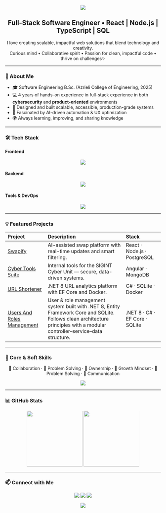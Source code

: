 <!--
**oriya-shimonian/oriya-shimonian** is a ✨ _special_ ✨ repository because its `README.md` (this file) appears on your GitHub profile.

Here are some ideas to get you started:

- 🔭 I’m currently working on ...
- 🌱 I’m currently learning ...
- 👯 I’m looking to collaborate on ...
- 🤔 I’m looking for help with ...
- 💬 Ask me about ...
- 📫 How to reach me: ...
- 😄 Pronouns: ...
- ⚡ Fun fact: ...
-->
<p align="center">
  <img src="https://capsule-render.vercel.app/api?type=waving&color=0:8A2BE2,100:00C9FF&height=200&section=header&text=Hi%20I'm%20Oriya%20👋&fontSize=45&fontColor=ffffff&animation=twinkling&fontAlignY=35" />
</p>

<h2 align="center">Full-Stack Software Engineer • React | Node.js | TypeScript | SQL</h2>

<p align="center">
I love creating scalable, impactful web solutions that blend technology and creativity.<br/>
Curious mind • Collaborative spirit • Passion for clean, impactful code •  thrive on challenges✨
</p>

---

### 🧠 About Me
- 🎓 Software Engineering B.Sc. (Azrieli College of Engineering, 2025)  
- 💻 4 years of hands-on experience in full-stack experience in both **cybersecurity** and **product-oriented** environments  
- 🧩 Designed and built scalable, accessible, production-grade systems  
- 🤖 Fascinated by AI-driven automation & UX optimization  
- 🌍 Always learning, improving, and sharing knowledge  

---

### 🛠 Tech Stack

#### Frontend
<p align="center">
  <img src="https://img.shields.io/badge/React%20·%20TypeScript%20·%20Vite%20·%20Tailwind-blue?style=for-the-badge" />
</p>

#### Backend
<p align="center">
  <img src="https://img.shields.io/badge/Node.js%20·%20PostgreSQL%20·%20MongoDB%20·%20Python-brightgreen?style=for-the-badge" />
</p>

#### Tools & DevOps
<p align="center">
  <img src="https://img.shields.io/badge/Git%20·%20Postman%20·%20Jira%20·%20VS%20Code%20·%20Agile-orange?style=for-the-badge" />
</p>


---

### 💡 Featured Projects
| Project | Description | Stack |
|:--|:--|:--|
| [Swapify](https://github.com/oriya-shimonian/Swapify) | AI-assisted swap platform with real-time updates and smart filtering. | React · Node.js · PostgreSQL |
| [Cyber Tools Suite](#) | Internal tools for the SIGINT Cyber Unit — secure, data-driven systems. | Angular · MongoDB |
| [URL Shortener](https://github.com/oriya-shimonian/URL-Shortener) | .NET 8 URL analytics platform with EF Core and Docker. | C# · SQLite · Docker |
| [Users And Roles Management](https://github.com/oriya-shimonian/Users-Roles-full-stack) | User & role management system built with .NET 8, Entity Framework Core and SQLite. Follows clean architecture principles with a modular controller–service–data structure. | .NET 8 · C# · EF Core · SQLite |

---

### 🌱 Core & Soft Skills
<p align="center">
🤝 Collaboration · 🧠 Problem Solving · 🚀 Ownership · 🌱 Growth Mindset · 🧠 Problem Solving · 💬 Communication  
</p>

<p align="center">
  <img src="https://img.shields.io/badge/Driven%20by%20Curiosity%20·%20Teamwork%20·%20Impact-blueviolet?style=for-the-badge" />
</p>

---

### 📊 GitHub Stats
<p align="center">
  <img height="180em" src="https://github-readme-stats.vercel.app/api?username=oriya-shimonian&show_icons=true&theme=radical" />
  <img height="180em" src="https://github-readme-stats.vercel.app/api/top-langs/?username=oriya-shimonian&layout=compact&theme=radical" />
</p>

---

### 📫 Connect with Me
<p align="center">
  <a href="https://linkedin.com/in/oriya-shimonian"><img src="https://img.shields.io/badge/LinkedIn-blue?logo=linkedin&style=for-the-badge" /></a>
  <a href="mailto:oriyashimonian@gmail.com" style="text-decoration:none;">
    <img src="https://img.shields.io/badge/oriyashimonian%40gmail.com-red?logo=gmail&logoColor=white&style=for-the-badge" />
  </a>
<a href="https://github.com/oriya-shimonian"><img src="https://img.shields.io/badge/GitHub-black?logo=github&style=for-the-badge" /></a>
</p>

<p align="center">
  <img src="https://capsule-render.vercel.app/api?type=waving&color=0:00C9FF,100:8A2BE2&height=120&section=footer" />
</p>
